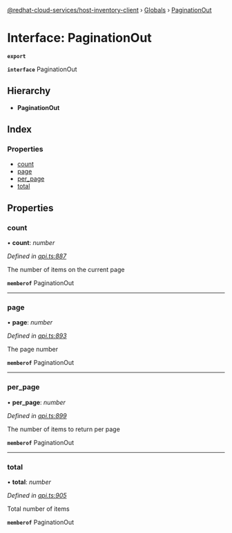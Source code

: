 [@redhat-cloud-services/host-inventory-client](../README.md) › [Globals](../globals.md) › [PaginationOut](paginationout.md)

# Interface: PaginationOut

**`export`** 

**`interface`** PaginationOut

## Hierarchy

* **PaginationOut**

## Index

### Properties

* [count](paginationout.md#count)
* [page](paginationout.md#page)
* [per_page](paginationout.md#per_page)
* [total](paginationout.md#total)

## Properties

###  count

• **count**: *number*

*Defined in [api.ts:887](https://github.com/RedHatInsights/javascript-clients/blob/master/packages/host-inventory/api.ts#L887)*

The number of items on the current page

**`memberof`** PaginationOut

___

###  page

• **page**: *number*

*Defined in [api.ts:893](https://github.com/RedHatInsights/javascript-clients/blob/master/packages/host-inventory/api.ts#L893)*

The page number

**`memberof`** PaginationOut

___

###  per_page

• **per_page**: *number*

*Defined in [api.ts:899](https://github.com/RedHatInsights/javascript-clients/blob/master/packages/host-inventory/api.ts#L899)*

The number of items to return per page

**`memberof`** PaginationOut

___

###  total

• **total**: *number*

*Defined in [api.ts:905](https://github.com/RedHatInsights/javascript-clients/blob/master/packages/host-inventory/api.ts#L905)*

Total number of items

**`memberof`** PaginationOut
